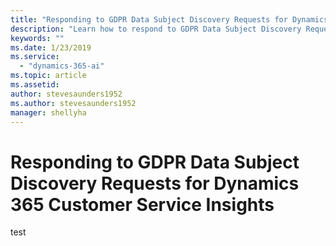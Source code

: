 ```yaml
---
title: "Responding to GDPR Data Subject Discovery Requests for Dynamics 365 Customer Service Insights"
description: "Learn how to respond​ to GDPR Data Subject Discovery Requests for Dynamics 365 Customer Service Insights."
keywords: ""
ms.date: 1/23/2019
ms.service:
  - "dynamics-365-ai"
ms.topic: article
ms.assetid: 
author: stevesaunders1952
ms.author: stevesaunders1952
manager: shellyha
---
```


# Responding to GDPR Data Subject Discovery Requests for Dynamics 365 Customer Service Insights

test
